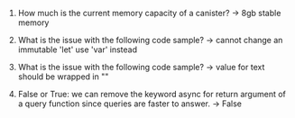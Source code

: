 1. How much is the current memory capacity of a canister?
-> 8gb stable memory

2. What is the issue with the following code sample?
-> cannot change an immutable 'let' use 'var' instead

3. What is the issue with the following code sample?
-> value for text should be wrapped in ""

4. False or True: we can remove the keyword async for return argument of a query function since queries are faster to answer.
-> False